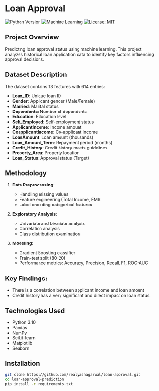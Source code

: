 # Loan Approval

![Python Version](https://img.shields.io/badge/Python-3.9%2B-blue)
![Machine Learning](https://img.shields.io/badge/Machine%20Learning-Classification-brightgreen)
[![License: MIT](https://img.shields.io/badge/License-MIT-yellow.svg)](https://opensource.org/licenses/MIT)

## Project Overview
Predicting loan approval status using machine learning. This project analyzes historical loan application data to identify key factors influencing approval decisions.

## Dataset Description
The dataset contains 13 features with 614 entries:
- **Loan_ID**: Unique loan ID
- **Gender**: Applicant gender (Male/Female)
- **Married**: Marital status
- **Dependents**: Number of dependents
- **Education**: Education level
- **Self_Employed**: Self-employment status
- **ApplicantIncome**: Income amount
- **CoapplicantIncome**: Co-applicant income
- **LoanAmount**: Loan amount (thousands)
- **Loan_Amount_Term**: Repayment period (months)
- **Credit_History**: Credit history meets guidelines
- **Property_Area**: Property location
- **Loan_Status**: Approval status (Target)

## Methodology
1. **Data Preprocessing**:
   - Handling missing values
   - Feature engineering (Total Income, EMI)
   - Label encoding categorical features

2. **Exploratory Analysis**:
   - Univariate and bivariate analysis
   - Correlation analysis
   - Class distribution examination

3. **Modeling**:
   - Gradient Boosting classifier
   - Train-test split (80-20)
   - Performance metrics: Accuracy, Precision, Recall, F1, ROC-AUC

## Key Findings:
   - There is a correlation between applicant income and loan amount
   - Credit history has a very significant and direct impact on loan status
## Technologies Used
- Python 3.10
- Pandas
- NumPy
- Scikit-learn
- Matplotlib
- Seaborn

## Installation
```bash
git clone https://github.com/realyashagarwal/loan-approval.git
cd loan-approval-prediction
pip install -r requirements.txt
